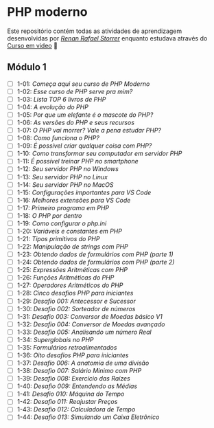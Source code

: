 # PHP moderno

Este repositório contém todas as atividades de aprendizagem desenvolvidas por _[Renan Rafael Storrer](https://www.linkedin.com/in/renanstorrer/)_ enquanto estudava através do [Curso em video](https://www.youtube.com/@CursoemVideo) :rocket:

## Módulo 1

- [ ] 1-01: _Começa aqui seu curso de PHP Moderno_
- [ ] 1-02: _Esse curso de PHP serve pra mim?_
- [ ] 1-03: _Lista TOP 6 livros de PHP_
- [ ] 1-04: _A evolução do PHP_
- [ ] 1-05: _Por que um elefante é o mascote do PHP?_
- [ ] 1-06: _As versões do PHP e seus recursos_
- [ ] 1-07: _O PHP vai morrer? Vale a pena estudar PHP?_
- [ ] 1-08: _Como funciona o PHP?_
- [ ] 1-09: _É possível criar qualquer coisa com PHP?_
- [ ] 1-10: _Como transformar seu computador em servidor PHP_
- [ ] 1-11: _É possível treinar PHP no smartphone_
- [ ] 1-12: _Seu servidor PHP no Windows_
- [ ] 1-13: _Seu servidor PHP no Linux_
- [ ] 1-14: _Seu servidor PHP no MacOS_
- [ ] 1-15: _Configurações importantes para VS Code_
- [ ] 1-16: _Melhores extensões para VS Code_
- [ ] 1-17: _Primeiro programa em PHP_
- [ ] 1-18: _O PHP por dentro_
- [ ] 1-19: _Como configurar o php.ini_
- [ ] 1-20: _Variáveis e constantes em PHP_
- [ ] 1-21: _Tipos primitivos do PHP_
- [ ] 1-22: _Manipulação de strings com PHP_
- [ ] 1-23: _Obtendo dados de formulários com PHP (parte 1)_
- [ ] 1-24: _Obtendo dados de formulários com PHP (parte 2)_
- [ ] 1-25: _Expressões Aritméticas com PHP_
- [ ] 1-26: _Funções Aritméticas do PHP_
- [ ] 1-27: _Operadores Aritméticos do PHP_
- [ ] 1-28: _Cinco desafios PHP para iniciantes_
- [ ] 1-29: _Desafio 001: Antecessor e Sucessor_
- [ ] 1-30: _Desafio 002: Sorteador de números_
- [ ] 1-31: _Desafio 003: Conversor de Moedas básico V1_
- [ ] 1-32: _Desafio 004: Conversor de Moedas avançado_
- [ ] 1-33: _Desafio 005: Analisando um número Real_
- [ ] 1-34: _Superglobais no PHP_
- [ ] 1-35: _Formulários retroalimentados_
- [ ] 1-36: _Oito desafios PHP para iniciantes_
- [ ] 1-37: _Desafio 006: A anatomia de uma divisão_
- [ ] 1-38: _Desafio 007: Salário Mínimo com PHP_
- [ ] 1-39: _Desafio 008: Exercício das Raízes_
- [ ] 1-40: _Desafio 009: Entendendo as Médias_
- [ ] 1-41: _Desafio 010: Máquina do Tempo_
- [ ] 1-42: _Desafio 011: Reajustar Preços_
- [ ] 1-43: _Desafio 012: Calculadora de Tempo_
- [ ] 1-44: _Desafio 013: Simulando um Caixa Eletrônico_
